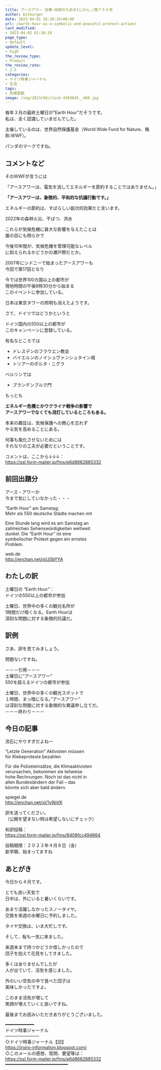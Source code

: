 ```yaml
---
title: アースアワー 効果-地球のための1じかん-/第７５０号
author: bitburger
date: 2023-04-01 16:38:15+00:00
url: /earth-hour-as-a-symbolic-and-peaceful-protest-action/
last_modified:
- 2023-04-02 01:38:19
page_type:
- default
update_level:
- high
the_review_type:
- Product
the_review_rate:
- 2.5
categories:
- ドイツ時事ジャーナル
- 生活
tags:
- 気候変動
image: /img/2023/04/clock-4369845__480.jpg
---
```

毎年３月の最終土曜日が&#8221;Earth Hour&#8221;だそうです。  
私は、全く認識していませんでした。

主催しているのは、世界自然保護基金（World Wide Fund for Nature、略称:WWF）。

パンダのマークですね。

## コメントなど
そのWWFが言うには

「アースアワーは、電気を消してエネルギーを節約することではありません。」

**<span class="fz-22px"><span class="marker-under"><span class="bold-red">「アースアワーは、象徴的、平和的な抗議行動です。」</span></span></span>**

エネルギーの節約は、すばらしい副次的効果だと言います。

2022年の森林火災、干ばつ、洪水

これらが気候危機に甚大な影響を与えたことは  
誰の目にも明らかで

今後10年間が、気候危機を管理可能なレベル  
に抑えられるかどうかの瀬戸際だとか。

2007年にシドニーで始まったアースアワーも  
今回で第17回となり

今では世界100カ国以上の都市が  
現地時間の午後8時30分から始まる  
このイベントに参加している。

日本は東京タワーの照明も消えたようです。

さて、ドイツではどうかというと

ドイツ国内の550以上の都市が  
このキャンペーンに登録している。

有名なところでは

<ul class="wp-block-list">
  <li>
    ドレスデンのフラウエン教会
  </li>
  <li>
    バイエルンのノイシュヴァンシュタイン城
  </li>
  <li>
    トリアーのポルタ・ニグラ
  </li>
</ul>

ベルリンでは

<ul class="wp-block-list">
  <li>
    ブランデンブルク門
  </li>
</ul>

もっとも

**<span class="fz-20px"><span class="marker-under">エネルギー危機とかウクライナ戦争の影響で<br />アースアワーでなくても消灯しているところもある。</span></span>**

本来の趣旨は、気候保護への関心を忘れず  
やる気を高めることにある。

何事も風化させないためには  
それなりの工夫が必要だということです。

コメントは、ここから↓↓↓：  
<https://ssl.form-mailer.jp/fms/e6d8662885332>

## 前回出題分
アース・アワーか  
今まで気にしていなかった・・・

&#8220;Earth Hour&#8221; am Samstag:  
Mehr als 550 deutsche Städte machen mit

Eine Stunde lang wird es am Samstag an  
zahlreichen Sehenswürdigkeiten weltweit  
dunkel. Die &#8220;Earth Hour&#8221; ist eine  
symbolischer Protest gegen ein ernstes  
Problem.

web.de  
<http://enchan.net/xl/J0bYYA>

## わたしの訳
土曜日の &#8220;Earth Hour&#8221;：  
ドイツの550以上の都市が参加

土曜日、世界中の多くの観光名所が  
1時間だけ暗くなる。Earth Hourは  
深刻な問題に対する象徴的抗議だ。

## 訳例
さあ、訳を見てみましょう。

問題ないですね。

－－－引用－－－  
土曜日に”アースアワー”  
550を超えるドイツの都市が参加

土曜日、世界中の多くの観光スポットで  
１時間、まっ暗になる。”アースアワー”  
は深刻な問題に対する象徴的な異議申し立てだ。  
－－－終わり－－－

## 今日の記事
流石にやりすぎだよねー

&#8220;Letzte Generation&#8221; Aktivisten müssen  
für Klebeproteste bezahlen

Für die Polizeieinsätze, die Klimaaktivisten  
verursachen, bekommen sie teilweise  
hohe Rechnungen. Noch ist das nicht in  
allen Bundesländern der Fall &#8211; das  
könnte sich aber bald ändern.

spiegel.de  
<http://enchan.net/xl/1y9bVK>

訳を送ってください。  
（公開を望まない時は希望しないにチェック）

和訳投稿：  
<https://ssl.form-mailer.jp/fms/8408fcc494664>

投稿期限：２０２３年４月８日（金）  
新学期、始まってますね

## あとがき
今日から４月です。

とても良い天気で  
日中は、外にいると暑いくらいです。

あまり活躍しなかったスノータイヤ。  
交換を来週の水曜日に予約しました。

タイヤ交換は、いま大忙しです。

そして、桜も一気に来ました。

来週末まで持つかどうか怪しかったので  
団子を抱えて花見をしてきました。

多くはありませんでしたが  
人が出ていて、活気を感じました。

外のいい空気の中で食べた団子は  
美味しかったですよ。

このまま活気が増して  
笑顔が増えていくと良いですね。

最後までお読みいただきありがとうございました。

━━━━━━━━━━━  
ドイツ時事ジャーナル  
───────────  
◇ドイツ時事ジャーナル【旧】  
<https://iroiro-information.blogspot.com/>  
◇このメールの感想、質問、要望等は：  
<https://ssl.form-mailer.jp/fms/e6d8662885332>  
━━━━━━━━━━━━━━━━━━━━━━━━
